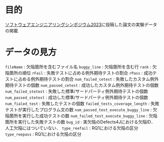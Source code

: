# 目的
[ソフトウェアエンジニアリングシンポジウム2023](https://ses.sigse.jp/2023/)に投稿した論文の実験データの掲載

# データの見方
`fileName` : 欠陥箇所を含むファイル名
`buggy_line` : 欠陥箇所を含む行
`rank` : 欠陥箇所の順位
`rFail` : 失敗テストに占める例外期待テストの割合
`rPass` : 成功テストに占める例外期待テストの割合
`num_failed_cetest` : 失敗したカスタム例外期待テストの個数
`num_passed_cetest` : 成功したカスタム例外期待テストの個数
`num_failed_stetest` : 失敗した標準/サードパーティ例外期待テストの個数
`num_passed_stetest` : 成功した標準/サードパーティ例外期待テストの個数
`num_fialed_test` : 失敗したテストの個数
`failed_tests_coverage_length` : 失敗テストが実行したプログラム文の数
`num_passed_test_execute_buggy_line` : 欠陥箇所を実行した成功テストの数
`num_failed_test_execute_buggy_line` : 欠陥箇所を実行した失敗テストの数
`bug_id` : 実欠陥のDefects4Jにおける欠陥ID．人工欠陥にはついていない．
`type_reefail` : RQ1における欠陥の区分
`type_reepass` : RQ1における欠陥の区分
